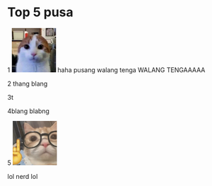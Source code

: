 <h1>Top 5 pusa</h1>

<p>1 
<img src="IMG_4576.png" width="100" height="100">
haha pusang walang tenga
WALANG TENGAAAAA</p>
<p>2 thang blang</p>
<p>3t</p>
<p>4blang blabng</p>
<p>5 <img src="IMG_4574.png" width="100" height="100">
</p> lol nerd lol
